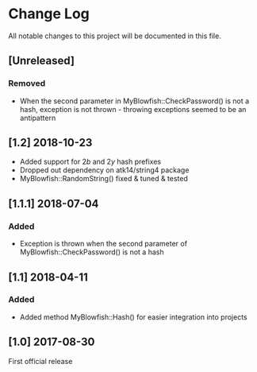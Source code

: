 # Change Log
All notable changes to this project will be documented in this file.

## [Unreleased]

### Removed
- When the second parameter in MyBlowfish::CheckPassword() is not a hash, exception is not thrown - throwing exceptions seemed to be an antipattern

## [1.2] 2018-10-23

- Added support for $2b$ and $2y$ hash prefixes
- Dropped out dependency on atk14/string4 package
- MyBlowfish::RandomString() fixed & tuned & tested

## [1.1.1] 2018-07-04

### Added
- Exception is thrown when the second parameter of MyBlowfish::CheckPassword() is not a hash

## [1.1] 2018-04-11

### Added
- Added method MyBlowfish::Hash() for easier integration into projects

## [1.0] 2017-08-30

First official release
